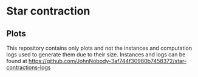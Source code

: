 # Star contraction



## Plots

This repository contains only plots and not the instances and computation logs used to generate
them due to their size. Instances and logs can be found at https://github.com/JohnNobody-3af744f30980b7458372/star-contractions-logs

